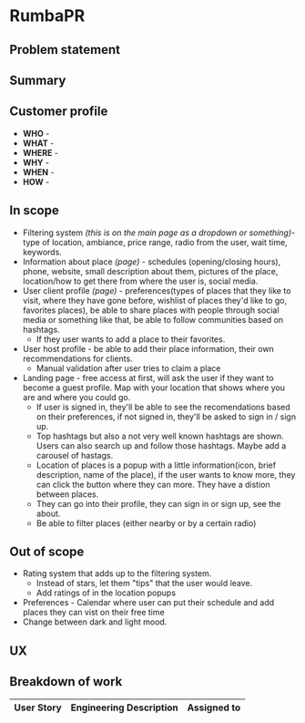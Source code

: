 # RumbaPR

## Problem statement



## Summary



## Customer profile

* **WHO** - 
* **WHAT** - 
* **WHERE** - 
* **WHY** - 
* **WHEN** - 
* **HOW** - 

## In scope
* Filtering system _(this is on the main page as a dropdown or something)_- type of location, ambiance, price range, radio from the user, wait time, keywords.
* Information about place _(page)_ - schedules (opening/closing hours), phone, website, small description about them, pictures of the place, location/how to get there from where the user is, social media.
* User client profile _(page)_ - preferences(types of places that they like to visit, where they have gone before, wishlist of places they'd like to go, favorites places), be able to share places with people through social media or something like that, be able to follow communities based on hashtags.
    * If they user wants to add a place to their favorites.
* User host profile  - be able to add their place information, their own recommendations for clients.
    * Manual validation after user tries to claim a place
* Landing page - free access at first, will ask the user if they want to become a guest profile. Map with your location that shows where you are and where you could go. 
    * If user is signed in, they'll be able to see the recomendations based on their preferences, if not signed in, they'll be asked to sign in / sign up.
    * Top hashtags but also a not very well known hashtags are shown. Users can also search up and follow those hashtags. Maybe add a carousel of hastags. 
    * Location of places is a popup with a little information(icon, brief description, name of the place), if the user wants to know more, they can click the button where they can more. They have a distion between places.
    * They can go into their profile, they can sign in or sign up, see the about. 
    * Be able to filter places (either nearby or by a certain radio)





## Out of scope
* Rating system that adds up to the filtering system. 
    * Instead of stars, let them "tips" that the user would leave.
    * Add ratings of in the location popups
* Preferences - Calendar where user can put their schedule and add places they can vist on their free time
* Change between dark and light mood.




## UX


## Breakdown of work

|  User Story | Engineering Description  | Assigned to  |
|---|---|---|

